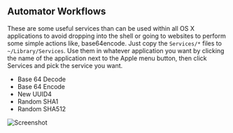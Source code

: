 Automator Workflows
-------------------

These are some useful services than can be used within all OS X applications to avoid dropping into the shell or going to websites to perform some simple actions like, base64encode. Just copy the `Services/*` files to `~/Library/Services`. Use them in whatever application you want by clicking the name of the application next to the Apple menu button, then click Services and pick the service you want.

* Base 64 Decode
* Base 64 Encode
* New UUID4
* Random SHA1
* Random SHA512

![Screenshot](http://dl.dropbox.com/u/14573179/Github/Images/Automator-Workflows.png)